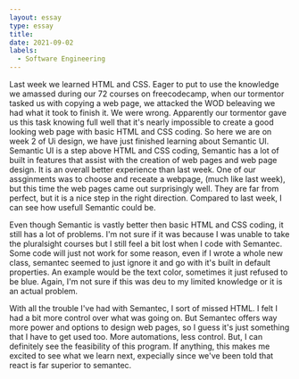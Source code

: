 ```yaml
---
layout: essay
type: essay
title: 
date: 2021-09-02
labels:
  - Software Engineering
---
```


Last week we learned HTML and CSS. Eager to put to use the knowledge we amassed during our 72 courses on freecodecamp, when our tormentor tasked us with copying a web page, we attacked the WOD beleaving we had what it took to finish it. We were wrong. Apparently our tormentor gave us this task knowing full well that it's nearly impossible to create a good looking web page with basic HTML and CSS coding. So here we are on week 2 of Ui design, we have just finished learning about Semantic UI. Semantic UI is a step above HTML and CSS coding, Semantic has a lot of built in features that assist with the creation of web pages and web page design. It is an overall better experience than last week. One of our assginments was to choose and receate a webpage, (much like last week), but this time the web pages came out surprisingly well. They are far from perfect, but it is a nice step in the right direction. Compared to last week, I can see how usefull Semantic could be.

Even though Semantic is vastly better then basic HTML and CSS coding, it still has a lot of problems. I'm not sure if it was because I was unable to take the pluralsight courses but I still feel a bit lost when I code with Semantec. Some code will just not work for some reason, even if I wrote a whole new class, semantec seemed to just ignore it and go with it's built in default properties. An example would be the text color, sometimes it just refused to be blue. Again, I'm not sure if this was deu to my limited knowledge or it is an actual problem. 

With all the trouble I've had with Semantec, I sort of missed HTML. I felt I had a bit more control over what was going on. But Semantec offers way more power and options to design web pages, so I guess it's just something that I have to get used too. More automations, less control. But, I can definitely see the feasibility of this program. If anything, this makes me excited to see what we learn next, expecially since we've been told that react is far superior to semantec.
